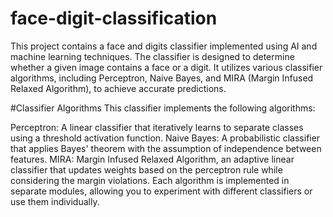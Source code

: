 # face-digit-classification
This project contains a face and digits classifier implemented using AI and machine learning techniques. The classifier is designed to determine whether a given image contains a face or a digit. It utilizes various classifier algorithms, including Perceptron, Naive Bayes, and MIRA (Margin Infused Relaxed Algorithm), to achieve accurate predictions.

#Classifier Algorithms
This classifier implements the following algorithms:

Perceptron: A linear classifier that iteratively learns to separate classes using a threshold activation function.
Naive Bayes: A probabilistic classifier that applies Bayes' theorem with the assumption of independence between features.
MIRA: Margin Infused Relaxed Algorithm, an adaptive linear classifier that updates weights based on the perceptron rule while considering the margin violations.
Each algorithm is implemented in separate modules, allowing you to experiment with different classifiers or use them individually.
